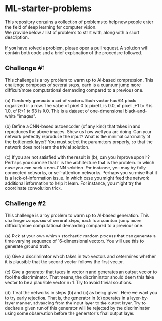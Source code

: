 # ML-starter-problems
This repository contains a collection of problems to help new people enter the field of deep learning for computer vision.\
We provide below a list of problems to start with, along with a short description.\
\
If you have solved a problem, please open a pull request. A solution will contain both code and a brief explanation of the procedure followed.

## Challenge #1

This challenge is a toy problem to warm up to AI-based compression. This challenge composes of several steps, each is a quantum jump more difficult/more computational demanding compared to a previous one.\
\
(a) Randomly generate a set of vectors. Each vector has 64 pixels organized in a row. The value of pixel 0 to pixel L is 0.0, of pixel L+1 to R is 1.0, of R+1 to 63 is 0.0. This is a dataset of one-dimensional black-and-white "images".\
\
(b) Define a CNN-based autoencoder (of any kind) that takes in and reproduces the above images. Show us how well you are doing. Can your network perfectly reproduce the input? What is the minimal cardinality of the bottleneck layer? You must select the parameters properly, so that the network does not learn the trivial solution.\
\
(c) If you are not satisfied with the result in (b), can you improve upon it? Perhaps you surmise that it is the architecture that is the problem. In which case you can seek a non-CNN solution. For instance, you may try fully connected networks, or self-attention networks. Perhaps you surmise that it is a lack-of-information issue. In which case you might feed the network additional information to help it learn. For instance, you might try the coordinate convolution trick.

## Challenge #2

This challenge is a toy problem to warm up to AI-based generation. This challenge composes of several steps, each is a quantum jump more difficult/more computational demanding compared to a previous one.\
\
(a) Pick at your own whim a stochastic random process that can generate a time-varying sequence of 16-dimensional vectors. You will use this to generate ground truth.\
\
(b) Give a discriminator which takes in two vectors and determines whether it is plausible that the second vector follows the first vector.\
\
(c) Give a generator that takes in vector n and generates an output vector to fool the discriminator. That means, the discriminator should deem this fake vector to be a plausible vector n+1. Try to avoid trivial solutions.\
\
(d) Treat the networks in steps (b) and (c) as being given. Here we want you to try early rejection. That is, the generator in (c) operates in a layer-by-layer manner, advancing from the input layer to the output layer. Try to declare a given run of this generator will be rejected by the discriminator using some observation before the generator's final output layer.



 
